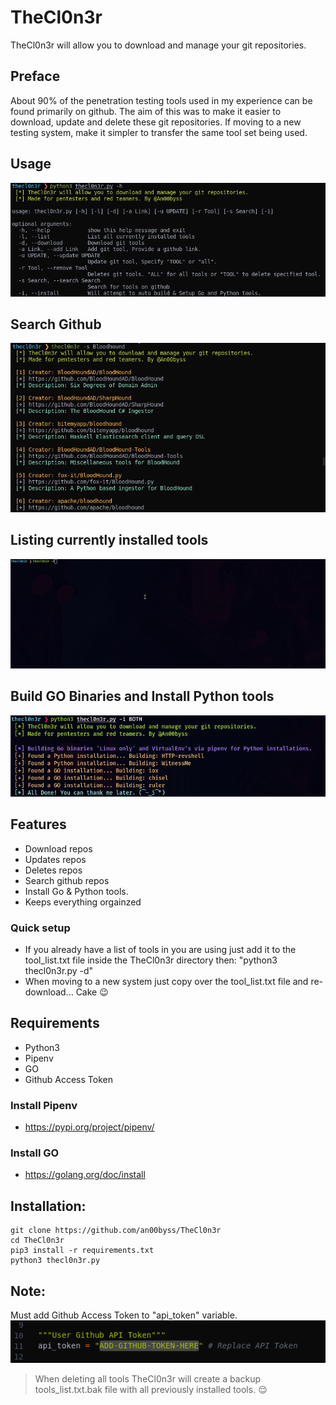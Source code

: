 # TheCl0n3r
TheCl0n3r will allow you to download and manage your git repositories.

## Preface
About 90% of the penetration testing tools used in my experience can be found primarily on github. The aim of this was to make it easier to download, update and delete these git repositories. If moving to a new testing system, make it simpler to transfer the same tool set being used.

## Usage
![](screenshots/options.png)

## Search Github
![](screenshots/search.png)

## Listing currently installed tools
![](screenshots/listing.gif)

## Build GO Binaries and Install Python tools
![](screenshots/install.png)

## Features
* Download repos
* Updates repos
* Deletes repos
* Search github repos
* Install Go & Python tools.
* Keeps everything orgainzed

### Quick setup
* If you already have a list of tools in you are using just add it to the tool_list.txt file inside the TheCl0n3r directory then: "python3 thecl0n3r.py -d"
* When moving to a new system just copy over the tool_list.txt file and re-download... Cake :wink:

## Requirements
* Python3
* Pipenv
* GO
* Github Access Token

### Install Pipenv
* https://pypi.org/project/pipenv/

### Install GO
* https://golang.org/doc/install

## Installation:
```
git clone https://github.com/an00byss/TheCl0n3r
cd TheCl0n3r
pip3 install -r requirements.txt
python3 thecl0n3r.py
```
## Note:
Must add Github Access Token to "api_token" variable.
![](screenshots/apitoken.png)

> When deleting all tools TheCl0n3r will create a backup tools_list.txt.bak file with all previously installed tools. :relieved: